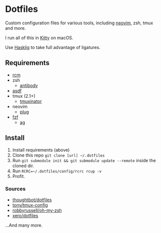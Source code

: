 # Dotfiles

Custom configuration files for various tools, including
[neovim](https://neovim.io), zsh, tmux and more.

I run all of this in [Kitty](https://github.com/kovidgoyal/kitty) on macOS.

Use [Hasklig](https://github.com/i-tu/Hasklig) to take full advantage of
ligatures.

## Requirements

- [rcm](https://github.com/thoughtbot/rcm)
- zsh
  - [antibody](getantibody/antibody)
- [asdf](https://github.com/asdf-vm/asdf)
- tmux (2.1+)
  - [tmuxinator](https://github.com/tmuxinator/tmuxinator)
- neovim
  - [plug](https://github.com/junegunn/vim-plug)
- [fzf](https://github.com/junegunn/fzf)
  - [ag](https://github.com/ggreer/the_silver_searcher)

## Install

1. Install requirements (above)
2. Clone this repo `git clone [url] ~/.dotfiles`
3. Run `git submodule init && git submodule update --remote` inside the cloned dir.
4. Run `RCRC=~/.dotfiles/config/rcrc rcup -v`
5. Profit.

### Sources

- [thoughtbot/dotfiles](https://github.com/thoughtbot/dotfiles)
- [tony/tmux-config](https://github.com/tony/tmux-config)
- [robbyrussell/oh-my-zsh](https://github.com/tony/tmux-config)
- [xero/dotfiles](https://github.com/xero/dotfiles)

...And many more.
